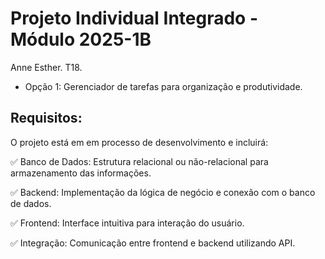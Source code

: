 # Projeto Individual Integrado - Módulo 2025-1B

Anne Esther. T18.
- Opção 1: Gerenciador de tarefas para organização e produtividade.

## Requisitos:
O projeto está em em processo de desenvolvimento e incluirá:

 ✅ Banco de Dados: Estrutura relacional ou não-relacional para armazenamento das informações.

 ✅ Backend: Implementação da lógica de negócio e conexão com o banco de dados.

 ✅ Frontend: Interface intuitiva para interação do usuário.

 ✅ Integração: Comunicação entre frontend e backend utilizando API.
